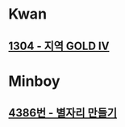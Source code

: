# Kwan
## [1304 - 지역 GOLD IV](https://www.acmicpc.net/problem/1304)

# Minboy
## [4386번 - 별자리 만들기](https://www.acmicpc.net/problem/4386)
